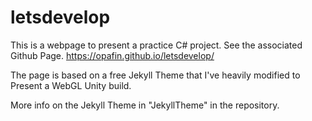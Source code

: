 # letsdevelop

This is a webpage to present a practice C# project.
See the associated Github Page. https://opafin.github.io/letsdevelop/

The page is based on a free Jekyll Theme that I've heavily modified to
Present a WebGL Unity build.

More info on the Jekyll Theme in "JekyllTheme" in the repository.
